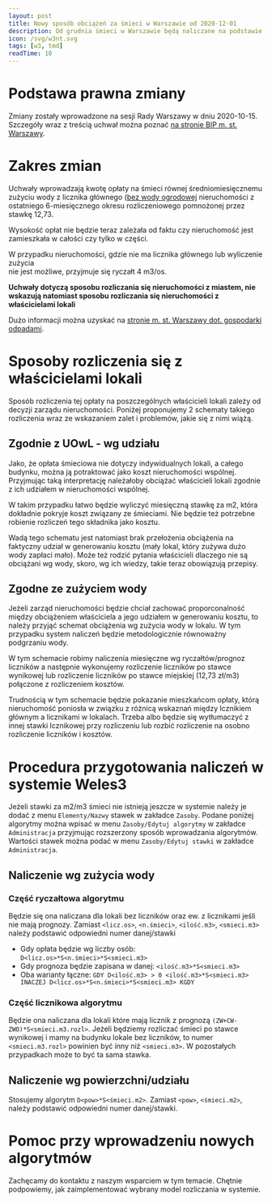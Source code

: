 ```yaml
---
layout: post
title: Nowy sposób obciążeń za śmieci w Warszawie od 2020-12-01
description: Od grudnia śmieci w Warszawie będą naliczane na podstawie zużytej wody
icon: /svg/w3nt.svg
tags: [w3, tmd]
readTime: 10
---
```


# Podstawa prawna zmiany

Zmiany zostały wprowadzone na sesji Rady Warszawy w dniu 2020-10-15.
Szczegóły wraz z treścią uchwał można poznać [na stronie BIP m. st. Warszawy](https://warszawa19115.pl/-/nowe-stawki-za-odpady).

# Zakres zmian

Uchwały wprowadzają kwotę opłaty na śmieci równej średniomiesięcznemu zużyciu wody z
licznika głównego ([bez wody ogrodowej](https://www.mpwik.com.pl/view/rozliczanie-odpadow-komunalnych-na-podstawie-ilosci-zuzytej-wody) nieruchomości z ostatniego 6-miesięcznego okresu rozliczeniowego pomnożonej przez stawkę 12,73.

Wysokość opłat nie będzie teraz zależała od faktu czy nieruchomość jest zamieszkała
w całości czy tylko w części.

W przypadku nieruchomości, gdzie nie ma licznika głównego lub wyliczenie zużycia  
nie jest możliwe, przyjmuje się ryczałt 4 m3/os.

**Uchwały dotyczą sposobu rozliczania się nieruchomości z miastem, nie
wskazują natomiast sposobu rozliczania się nieruchomości z właścicielami lokali**

Dużo informacji można uzyskać na [stronie m. st. Warszawy dot. gospodarki odpadami](https://warszawa19115.pl/wszystko-o-odpadach#).

# Sposoby rozliczenia się z właścicielami lokali

Sposób rozliczenia tej opłaty na poszczególnych właścicieli lokali zależy
od decyzji zarządu nieruchomości. Poniżej proponujemy 2 schematy takiego rozliczenia
wraz ze wskazaniem zalet i problemów, jakie się z nimi wiążą.

## Zgodnie z UOwL - wg udziału

Jako, że opłata śmieciowa nie dotyczy indywidualnych lokali, a całego budynku,
można ją potraktować jako koszt nieruchomości wspólnej. Przyjmując taką interpretację
należałoby obciążać właścicieli lokali zgodnie z ich udziałem w nieruchomości wspólnej.

W takim przypadku łatwo będzie wyliczyć miesięczną stawkę za m2, która dokładnie pokryje koszt związany ze śmieciami. Nie będzie też potrzebne robienie rozliczeń tego składnika jako kosztu.

Wadą tego schematu jest natomiast brak przełożenia obciążenia na faktyczny udział w
generowaniu kosztu (mały lokal, który zużywa dużo wody zapłaci mało). Może też
rodzić pytania właścicieli dlaczego nie są obciążani wg wody, skoro, wg ich wiedzy,
takie teraz obowiązują przepisy.

## Zgodne ze zużyciem wody

Jeżeli zarząd nieruchomości będzie chciał zachować proporconalność między obciążeniem
właściciela a jego udziałem w generowaniu kosztu, to należy przyjąć schemat obciążenia
wg zużycia wody w lokalu. W tym przypadku system naliczeń będzie metodologicznie
równoważny podgrzaniu wody.

W tym schemacie robimy naliczenia miesięczne wg ryczałtów/prognoz liczników a następnie
wykonujemy rozliczenie liczników po stawce wynikowej lub rozliczenie liczników po
stawce miejskiej (12,73 zł/m3) połączone z rozliczeniem kosztów.

Trudnością w tym schemacie będzie pokazanie mieszkańcom opłaty, którą nieruchomość poniosła w związku z różnicą wskaznań między lcznikiem głównym a licznikami w lokalach.
Trzeba albo będzie się wytłumaczyć z innej stawki lcznikowej przy rozliczeniu lub rozbić
rozliczenie na osobno rozliczenie liczników i kosztów.

# Procedura przygotowania naliczeń w systemie Weles3
Jeżeli stawki za m2/m3 śmieci nie istnieją jeszcze w systemie należy je dodać
z menu ```Elementy/Nazwy``` stawek w zakładce ```Zasoby```. Podane poniżej algorytmy
można wpisać w menu ```Zasoby/Edytuj algorytmy``` w zakładce ```Administracja``` przyjmując
rozszerzony sposób wprowadzania algorytmów. Wartości stawek można podać w menu ```Zasoby/Edytuj stawki``` w zakładce ```Administracja```.

## Naliczenie wg zużycia wody

### Część ryczałtowa algorytmu
Będzie się ona naliczana dla lokali bez liczników oraz ew. z licznikami jeśli nie mają prognozy. Zamiast ```<licz.os>```, ```<n.śmieci>```, ```<ilość.m3>```, ```<smieci.m3>``` należy podstawić odpowiedni numer danej/stawki

 - Gdy opłata będzie wg liczby osób: ```D<licz.os>*S<n.śmieci>*S<smieci.m3>```
 - Gdy prognoza będzie zapisana w danej: ```<ilość.m3>*S<smieci.m3>```
 - Oba warianty łączne: ```GDY D<ilość.m3> > 0 <ilość.m3>*S<smieci.m3> INACZEJ D<licz.os>*S<n.śmieci>*S<smieci.m3> KGDY```

### Część licznikowa algorytmu
Będzie ona naliczana dla lokali które mają licznik z prognozą
```(ZW+CW-ZWO)*S<smieci.m3.rozl>```. Jeżeli będziemy rozliczać
śmieci po stawce wynikowej i mamy na budynku lokale bez liczników,
to numer ```<smieci.m3.rozl>``` powinien być inny niż ```<smieci.m3>```.
W pozostałych przypadkach może to być ta sama stawka.

## Naliczenie wg powierzchni/udziału
Stosujemy algorytm ```D<pow>*S<śmieci.m2>```. Zamiast ```<pow>```, ```<śmieci.m2>```, należy podstawić odpowiedni numer danej/stawki.

# Pomoc przy wprowadzeniu nowych algorytmów

Zachęcamy do kontaktu z naszym wsparciem w tym temacie. Chętnie podpowiemy,
jak zaimplementować wybrany model rozliczania w systemie.